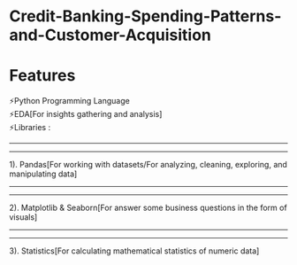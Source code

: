 # Credit-Banking-Spending-Patterns-and-Customer-Acquisition

# Features
⚡Python Programming Language<br>
⚡EDA[For insights gathering and analysis]<br>
⚡Libraries : <br>
             <hr><hr> 1). Pandas[For working with datasets/For analyzing, cleaning, exploring, and manipulating data]<br>
             <hr><hr> 2). Matplotlib & Seaborn[For answer some business questions in the form of visuals]<br>
             <hr><hr> 3). Statistics[For calculating  mathematical statistics of numeric data]<br>


